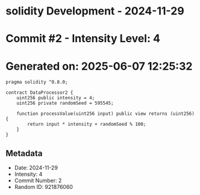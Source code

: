 ﻿# solidity Development - 2024-11-29
# Commit #2 - Intensity Level: 4
# Generated on: 2025-06-07 12:25:32
```solidity
pragma solidity ^0.8.0;

contract DataProcessor2 {
    uint256 public intensity = 4;
    uint256 private randomSeed = 595545;

    function processValue(uint256 input) public view returns (uint256) {
        return input * intensity + randomSeed % 100;
    }
}
```
## Metadata
- Date: 2024-11-29
- Intensity: 4
- Commit Number: 2
- Random ID: 921876060
